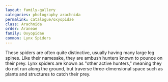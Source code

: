 ```yaml
---
layout: family-gallery
categories: photography arachnida
permalink: catalogue/oxyopidae
class: Arachnida
order: Araneae
family: Oxyopidae
common: Lynx Spiders
---
```


These spiders are often quite distinctive, usually having many large leg spines. Like their namesake, they are ambush hunters known to pounce on their prey. Lynx spiders are known as "other active hunters," meaning they do not run along the ground, but traverse three-dimensional space such as plants and structures to catch their prey.